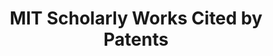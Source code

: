 ---
contributors:
- The Lens
cost: None
description: MIT Scholarly Works Cited by Patents 1950-2018
documentation: https://www.lens.org/lens/labs/dashboards
last_edit: Mon, 19 Jun 2023 16:34:51 GMT
location: https://lens-public.s3-us-west-2.amazonaws.com/sloan/scholarly/201932/mit_scholarly_cited_by_patents.zip
maintained_by: The Lens
open_access: 'FALSE'
record_creation_timestamp: 11/18/2020 17:20:46
related_project_shortnames: lens
relationships:
- lens
slug: mit_scholarly_citations
tags:
- citation
- scholarly literature
terms_of_use: Cambia grants you a non-exclusive, non-transferable, revocable, limited
  license to access and personally use the features of the Service. The conditions
  by which The Lens data may be used are intended to resonate with the principles
  of Creative Commons Attribution licenses with a public benefit element.
timeframe: 1950-2021
title: MIT Scholarly Works Cited by Patents
uuid: 265a814e-a4a5-4302-9cc0-0f78cf1c70fc
versioning: 'FALSE'
---
